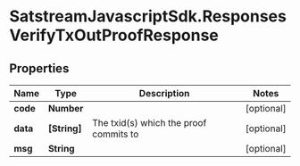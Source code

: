 # SatstreamJavascriptSdk.ResponsesVerifyTxOutProofResponse

## Properties
Name | Type | Description | Notes
------------ | ------------- | ------------- | -------------
**code** | **Number** |  | [optional] 
**data** | **[String]** | The txid(s) which the proof commits to | [optional] 
**msg** | **String** |  | [optional] 

